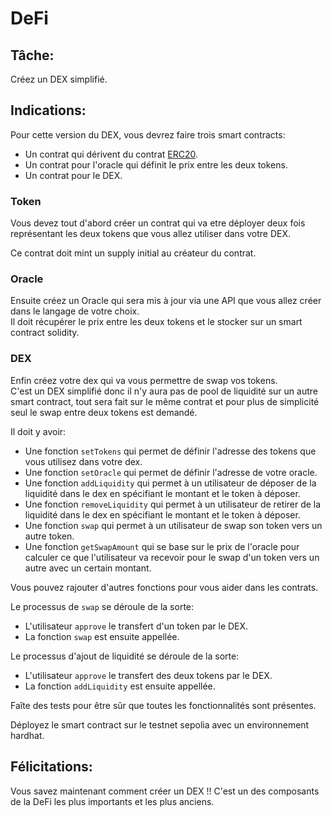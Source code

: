 # DeFi

## Tâche:

Créez un DEX simplifié.

## Indications:

Pour cette version du DEX, vous devrez faire trois smart contracts:
  - Un contrat qui dérivent du contrat [ERC20](https://docs.openzeppelin.com/contracts/4.x/erc20).
  - Un contrat pour l'oracle qui définit le prix entre les deux tokens.
  - Un contrat pour le DEX.

### Token

Vous devez tout d'abord créer un contrat qui va etre déployer deux fois représentant les deux tokens que vous allez utiliser dans votre DEX.

Ce contrat doit mint un supply initial au créateur du contrat.

### Oracle

Ensuite créez un Oracle qui sera mis à jour via une API que vous allez créer dans le langage de votre choix.\
Il doit récupérer le prix entre les deux tokens et le stocker sur un smart contract solidity.

### DEX

Enfin créez votre dex qui va vous permettre de swap vos tokens.\
C'est un DEX simplifié donc il n'y aura pas de pool de liquidité sur un autre smart contract, tout sera fait sur le même contrat et pour plus de simplicité seul le swap entre deux tokens est demandé.

Il doit y avoir:
  - Une fonction `setTokens` qui permet de définir l'adresse des tokens que vous utilisez dans votre dex.
  - Une fonction `setOracle` qui permet de définir l'adresse de votre oracle.
  - Une fonction `addLiquidity` qui permet à un utilisateur de déposer de la liquidité dans le dex en spécifiant le montant et le token à déposer.
  - Une fonction `removeLiquidity` qui permet à un utilisateur de retirer de la liquidité dans le dex en spécifiant le montant et le token à déposer.
  - Une fonction `swap` qui permet à un utilisateur de swap son token vers un autre token.
  - Une fonction `getSwapAmount` qui se base sur le prix de l'oracle pour calculer ce que l'utilisateur va recevoir pour le swap d'un token vers un autre avec un certain montant.

Vous pouvez rajouter d'autres fonctions pour vous aider dans les contrats.

Le processus de `swap` se déroule de la sorte:
  - L'utilisateur `approve` le transfert d'un token par le DEX.
  - La fonction `swap` est ensuite appellée.

Le processus d'ajout de liquidité se déroule de la sorte:
  - L'utilisateur `approve` le transfert des deux tokens par le DEX.
  - La fonction `addLiquidity` est ensuite appellée.

Faîte des tests pour être sûr que toutes les fonctionnalités sont présentes.

Déployez le smart contract sur le testnet sepolia avec un environnement hardhat.

## Félicitations:

Vous savez maintenant comment créer un DEX !! C'est un des composants de la DeFi les plus importants et les plus anciens.
